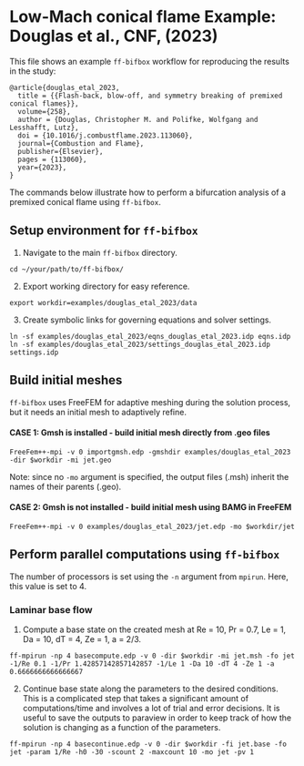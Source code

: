 # Low-Mach conical flame Example: Douglas et al., CNF, (2023)
This file shows an example `ff-bifbox` workflow for reproducing the results in the study:
```
@article{douglas_etal_2023,
  title = {{Flash-back, blow-off, and symmetry breaking of premixed conical flames}},
  volume={258},
  author = {Douglas, Christopher M. and Polifke, Wolfgang and Lesshafft, Lutz},
  doi = {10.1016/j.combustflame.2023.113060},
  journal={Combustion and Flame},
  publisher={Elsevier},
  pages = {113060},
  year={2023},
}
```
The commands below illustrate how to perform a bifurcation analysis of a premixed conical flame using `ff-bifbox`.

## Setup environment for `ff-bifbox`
1. Navigate to the main `ff-bifbox` directory.
```
cd ~/your/path/to/ff-bifbox/
```
2. Export working directory for easy reference.
```
export workdir=examples/douglas_etal_2023/data
```
3. Create symbolic links for governing equations and solver settings.
```
ln -sf examples/douglas_etal_2023/eqns_douglas_etal_2023.idp eqns.idp
ln -sf examples/douglas_etal_2023/settings_douglas_etal_2023.idp settings.idp
```

## Build initial meshes
`ff-bifbox` uses FreeFEM for adaptive meshing during the solution process, but it needs an initial mesh to adaptively refine.
#### CASE 1: Gmsh is installed - build initial mesh directly from .geo files
```
FreeFem++-mpi -v 0 importgmsh.edp -gmshdir examples/douglas_etal_2023 -dir $workdir -mi jet.geo
```
Note: since no `-mo` argument is specified, the output files (.msh) inherit the names of their parents (.geo).
#### CASE 2: Gmsh is not installed - build initial mesh using BAMG in FreeFEM
```
FreeFem++-mpi -v 0 examples/douglas_etal_2023/jet.edp -mo $workdir/jet
```

## Perform parallel computations using `ff-bifbox`
The number of processors is set using the `-n` argument from `mpirun`. Here, this value is set to 4.
### Laminar base flow
1. Compute a base state on the created mesh at Re = 10, Pr = 0.7, Le = 1, Da = 10, dT = 4, Ze = 1, a = 2/3.
```
ff-mpirun -np 4 basecompute.edp -v 0 -dir $workdir -mi jet.msh -fo jet -1/Re 0.1 -1/Pr 1.42857142857142857 -1/Le 1 -Da 10 -dT 4 -Ze 1 -a 0.6666666666666667
```

2. Continue base state along the parameters to the desired conditions. This is a complicated step that takes a significant amount of computations/time and involves a lot of trial and error decisions. It is useful to save the outputs to paraview in order to keep track of how the solution is changing as a function of the parameters.
```
ff-mpirun -np 4 basecontinue.edp -v 0 -dir $workdir -fi jet.base -fo jet -param 1/Re -h0 -30 -scount 2 -maxcount 10 -mo jet -pv 1
```
